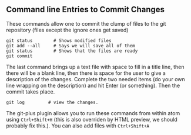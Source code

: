 ## Command line Entries to Commit Changes

These commands allow one to commit the clump of files to the git repository (files except the ignore ones get saved)

```
git status        # Shows modified files
git add --all     # Says we will save all of them
git status        # Shows that the files are ready
git commit
```

The last command brings up a text file with space to fill in a title line, then there will be a blank line, then there is space for the user to give a description of the changes.  Complete the two needed items (do your own line wrapping on the description) and hit Enter (or something).  Then the commit takes place.

```
git log         # view the changes.
```

The git-plus plugin allows you to run these commands from within atom using `Ctrl+Shift+H` (this is also overriden by HTML preview, we should probably fix this.).  You can also add files with `Ctrl+Shift+A`
